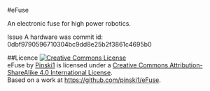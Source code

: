 #eFuse

An electronic fuse for high power robotics.

Issue A hardware was commit id: 0dbf9790596710304bc9dd8e25b2f3861c4695b0

##Licence
<a rel="license" href="http://creativecommons.org/licenses/by-sa/4.0/"><img alt="Creative Commons License" style="border-width:0" src="https://i.creativecommons.org/l/by-sa/4.0/88x31.png" /></a><br /><span xmlns:dct="http://purl.org/dc/terms/" property="dct:title">eFuse</span> by <a xmlns:cc="http://creativecommons.org/ns#" href="http://wiresandbits.co.uk/" property="cc:attributionName" rel="cc:attributionURL">Pinski1</a> is licensed under a <a rel="license" href="http://creativecommons.org/licenses/by-sa/4.0/">Creative Commons Attribution-ShareAlike 4.0 International License</a>.<br />Based on a work at <a xmlns:dct="http://purl.org/dc/terms/" href="https://github.com/pinski1/eFuse" rel="dct:source">https://github.com/pinski1/eFuse</a>.